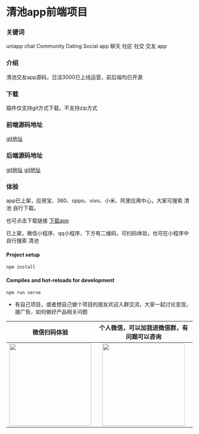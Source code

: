 # 清池app前端项目

### 关键词
uniapp chat Community Dating Social app
聊天 社区 社交 交友 app

### 介绍
清池交友app源码，日活3000已上线运营，前后端均已开源

### 下载
插件仅支持git方式下载，不支持zip方式

### 前端源码地址
[git地址](https://github.com/qingchiapp/qingchi-uni.git)

### 后端源码地址
[git地址](https://github.com/qingchiapp/qingchi-web.git)
[git地址](https://github.com/qingchiapp/qingchi-base.git)

### 体验

app已上架，应用宝、360、oppo、vivo、小米、阿里应用中心，大家可搜索 清池 自行下载。

也可点击下载链接 [下载app](https://openbox.mobilem.360.cn/index/d/sid/4534383)

已上架，微信小程序、qq小程序、下方有二维码，可扫码体验，也可在小程序中自行搜索 清池

#### Project setup
```
npm install
```

#### Compiles and hot-reloads for development
```
npm run serve
```

* 有自己项目，或者想自己做个项目的朋友欢迎入群交流，大家一起讨论变现，接广告，如何做好产品相关问题

<table>
  <thead>
  <tr>
    <th>微信扫码体验</th>
    <th>个人微信，可以加我进微信群，有问题可以咨询</th>
  </tr>
  </thead>
  <tbody>
  <tr>
      <td align="center" valign="middle">
        <img width="222px" src="https://cdxapp-1257733245.cos.ap-beijing.myqcloud.com/qingchi/home/qingchiwxcode.jpg!thumbnail">
      </td>
      <td align="center" valign="middle">
        <img width="222px" src="https://cdxapp-1257733245.cos.ap-beijing.myqcloud.com/qingchi/static/wxcode.png">
      </td>
    </tr>
  <tr></tr>
  </tbody>
</table>
